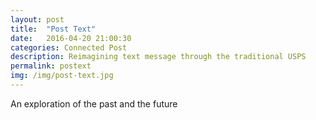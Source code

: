 ```yaml
---
layout: post
title:  "Post Text"
date:   2016-04-20 21:00:30
categories: Connected Post  
description: Reimagining text message through the traditional USPS
permalink: postext
img: /img/post-text.jpg
---
```


<p> An exploration of the past and the future</p>